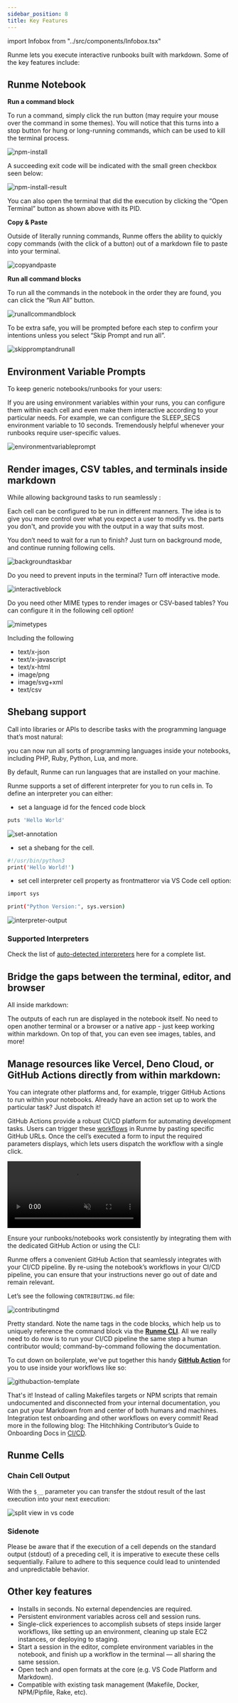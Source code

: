 ```yaml
---
sidebar_position: 8
title: Key Features
---
```


import Infobox from "../src/components/Infobox.tsx"

Runme lets you execute interactive runbooks built with markdown. Some of the key features include:

## Runme Notebook

**Run a command block**

To run a command, simply click the run button (may require your mouse over the command in some themes). You will notice that this turns into a stop button for hung or long-running commands, which can be used to kill the terminal process.

![npm-install](../static/img/npm-install.png)

A succeeding exit code will be indicated with the small green checkbox seen below:

![npm-install-result](../static/img/npm-install-result.png)

You can also open the terminal that did the execution by clicking the “Open Terminal” button as shown above with its PID.

**Copy & Paste**

Outside of literally running commands, Runme offers the ability to quickly copy commands (with the click of a button) out of a markdown file to paste into your terminal.

![copyandpaste](../static/img/copyandpaste.png)

**Run all command blocks**

To run all the commands in the notebook in the order they are found, you can click the “Run All” button.

![runallcommandblock](../static/img/runallcomandblocks.png)

To be extra safe, you will be prompted before each step to confirm your intentions unless you select “Skip Prompt and run all”.

![skippromptandrunall](../static/img/skippromptandrunall.png)

## Environment Variable Prompts

To keep generic notebooks/runbooks for your users:

If you are using environment variables within your runs, you can configure them within each cell and even make them interactive according to your particular needs. For example, we can configure the SLEEP_SECS environment variable to 10 seconds. Tremendously helpful whenever your runbooks require user-specific values.

![environmentvariableprompt](../static/img/envvarprompts.png)

## Render images, CSV tables, and terminals inside markdown

While allowing background tasks to run seamlessly :

Each cell can be configured to be run in different manners. The idea is to give you more control over what you expect a user to modify vs. the parts you don't, and provide you with the output in a way that suits most.

You don’t need to wait for a run to finish? Just turn on background mode, and continue running following cells.

![backgroundtaskbar](../static/img/backgroundtaskbar.png)

Do you need to prevent inputs in the terminal? Turn off interactive mode.

![interactiveblock](../static/img/interactivecblock.png)

Do you need other MIME types to render images or CSV-based tables? You can configure it in the following cell option!

![mimetypes](../static/img/mimetypes.png)

Including the following

- text/x-json
- text/x-javascript
- text/x-html
- image/png
- image/svg+xml
- text/csv

## Shebang support

Call into libraries or APIs to describe tasks with the programming language that’s most natural:

you can now run all sorts of programming languages inside your notebooks, including PHP, Ruby, Python, Lua, and more.

By default, Runme can run languages that are installed on your machine.

Runme supports a set of different interpreter for you to run cells in. To define an interpreter you can either:

- set a language id for the fenced code block

```sh {"id":"01HKB2KCYS7Y97X9A8K3CDP0Z1"}
puts 'Hello World'
```


![set-annotation](../static/img/interpreterruby.png)

- set a shebang for the cell.

```sh {"id":"01HKMCNEJFN01DA4WRC187AYYK"}
#!/usr/bin/python3
print('Hello World!')
```

- set cell interpreter cell property as frontmatteror via VS Code cell option:

```sh {"id":"01HKB2N47GFSSPVZBTMK3X89W5"}
import sys

print("Python Version:", sys.version)
```

![interpreter-output](../static/img/interpreter-output.png)

### Supported Interpreters

Check the list of [auto-detected interpreters](https://docs.runme.dev/configuration/shebang#list-of-auto-detected-language-runtimes) here for a complete list.

## Bridge the gaps between the terminal, editor, and browser

All inside markdown:

The outputs of each run are displayed in the notebook itself. No need to open another terminal or a browser or a native app - just keep working within markdown. On top of that, you can even see images, tables, and more!

## Manage resources like Vercel, Deno Cloud, or GitHub Actions directly from within markdown:

You can integrate other platforms and, for example, trigger GitHub Actions to run within your notebooks. Already have an action set up to work the particular task? Just dispatch it!

GitHub Actions provide a robust CI/CD platform for automating development tasks. Users can trigger these [workflows](https://docs.github.com/en/actions/using-workflows/about-workflows) in Runme by pasting specific GitHub URLs. Once the cell’s executed a form to input the required parameters displays, which lets users dispatch the workflow with a single click.

<video autoPlay loop muted playsInline controls>
  <source src="/videos/release-github-action.mp4" type="video/mp4" />
  <source src="/videos/release-github-action.webm" type="video/webm" />
</video>

Ensure your runbooks/notebooks work consistently by integrating them with the dedicated GitHub Action or using the CLI:

Runme offers a convenient GitHub Action that seamlessly integrates with your CI/CD pipeline. By re-using the notebook’s workflows in your CI/CD pipeline, you can ensure that your instructions never go out of date and remain relevant.

Let’s see the following `CONTRIBUTING.md` file:

![contributingmd](../static/img/contributingmd.png)

Pretty standard. Note the name tags in the code blocks, which help us to uniquely reference the command block via the **[Runme CLI](https://docs.runme.dev/install#runme-cli)**. All we really need to do now is to run your CI/CD pipeline the same step a human contributor would; command-by-command following the documentation.

To cut down on boilerplate, we've put together this handy **[GitHub Action](https://github.com/stateful/runme-action/)** for you to use inside your workflows like so:

![githubaction-template](../static/img/github-action-template.png)

That's it! Instead of calling Makefiles targets or NPM scripts that remain undocumented and disconnected from your internal documentation, you can put your Markdown from and center of both humans and machines. Integration test onboarding and other workflows on every commit! Read more in the following blog: The Hitchhiking Contributor’s Guide to Onboarding Docs in [CI/CD](https://runme.dev/blog/guide-to-onboarding-docs-in-ci).

## Runme Cells

### Chain Cell Output

With the `$__` parameter you can transfer the stdout result of the last execution into your next execution:

![split view in vs code](../static/img/last-cell-result.gif)

### Sidenote

Please be aware that if the execution of a cell depends on the standard output (stdout) of a preceding cell, it is imperative to execute these cells sequentially. Failure to adhere to this sequence could lead to unintended and unpredictable behavior.

## Other key features

- Installs in seconds. No external dependencies are required.
- Persistent environment variables across cell and session runs.
- Single-click experiences to accomplish subsets of steps inside larger workflows, like setting up an environment, cleaning up stale EC2 instances, or deploying to staging.
- Start a session in the editor, complete environment variables in the notebook, and finish up a workflow in the terminal — all sharing the same session.
- Open tech and open formats at the core (e.g. VS Code Platform and Markdown).
- Compatible with existing task management (Makefile, Docker, NPM/Pipfile, Rake, etc).
